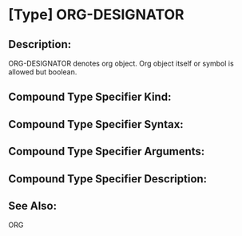 # [Type] ORG-DESIGNATOR

## Description:
ORG-DESIGNATOR denotes org object.
Org object itself or symbol is allowed but boolean.

## Compound Type Specifier Kind:

## Compound Type Specifier Syntax:

## Compound Type Specifier Arguments:

## Compound Type Specifier Description:

## See Also:

ORG
